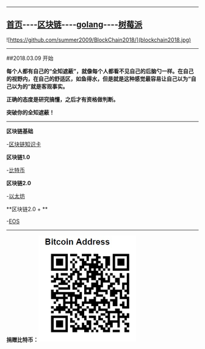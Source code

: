 -------


[首页](https://summer2009.github.io/BlockChain2018/)----[区块链](https://summer2009.github.io/BlockChain2018/)----[golang](https://summer2009.github.io/BlockChain2018/)----[树莓派](https://summer2009.github.io/wisdomdo/info_raspi.html)
----

![https://github.com/summer2009/BlockChain2018/](blockchain2018.jpg) 

--------------

##2018.03.09 开始

**每个人都有自己的“全知遮蔽”，就像每个人都看不见自己的后脑勺一样。在自己的视野内，在自己的舒适区，如鱼得水，但是就是这种感觉最容易让自己以为“自己以为的”就是客观事实。**

**正确的态度是研究搞懂，之后才有资格做判断。**

**突破你的全知遮蔽！**

----

**区块链基础**

  -[区块链知识卡](bc_card.md)

**区块链1.0**

-[比特币](http://www.bitcoin.org)
    
**区块链2.0**

-[以太坊](http://www.ethfans.org)

**区块链2.0 + **

-[EOS](http://www.eos.org)

-----


**捐赠比特币：**![捐赠](denote_btc.jpg)
